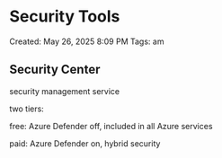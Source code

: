 # Security Tools

Created: May 26, 2025 8:09 PM
Tags: am

## Security Center

security management service

two tiers:

free: Azure Defender off, included in all Azure services

paid: Azure Defender on, hybrid security